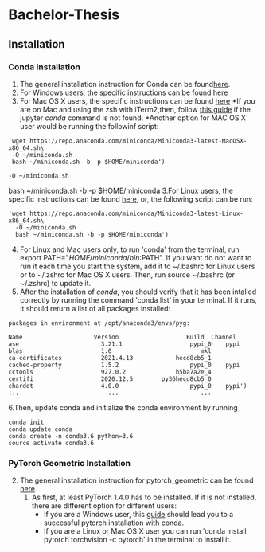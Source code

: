# Bachelor-Thesis

## Installation
### Conda Installation
1. The general installation instruction for Conda can be found[here](https://docs.conda.io/projects/continuumio-conda/en/latest/user-guide/install/index.html).
  1. For Windows users, the specific instructions can be found [here](https://docs.conda.io/projects/continuumio-conda/en/latest/user-guide/install/windows.html)
  2. For Mac OS X users, the specific instructions can be found [here](https://docs.conda.io/projects/continuumio-conda/en/latest/user-guide/install/windows.html)
    *If you are on Mac and using the zsh with iTerm2,then, follow [this guide](https://medium.com/@sumitmenon/how-to-get-anaconda-to-work-with-oh-my-zsh-on-mac-os-x-7c1c7247d896) if the jupyter _conda_ command is not found.
    *Another option for MAC OS X user would be running the followinf script:
   ~~~~
  'wget https://repo.anaconda.com/miniconda/Miniconda3-latest-MacOSX-x86_64.sh\
    -O ~/miniconda.sh
    bash ~/miniconda.sh -b -p $HOME/miniconda')
   ~~~~
    -O ~/miniconda.sh
bash ~/miniconda.sh -b -p $HOME/miniconda
  3.For Linux users, the specific instructions can be found [here](https://docs.conda.io/projects/continuumio-conda/en/latest/user-guide/install/linux.html), or, the following script can be run:
  ~~~~
  'wget https://repo.anaconda.com/miniconda/Miniconda3-latest-Linux-x86_64.sh\
    -O ~/miniconda.sh
    bash ~/miniconda.sh -b -p $HOME/miniconda')
   ~~~~
  4. For Linux and Mac users only, to run 'conda' from the terminal, run export PATH="$HOME/miniconda/bin:$PATH". If you want do not want to run it each time you start the system, add it to ~/.bashrc for Linux users or to ~/.zshrc for Mac OS X users. Then, run source ~/.bashrc (or ~/.zshrc) to update it.
  5. After the installation of _conda_, you should verify that it has been intalled correctly by running the command 'conda list' in your terminal. If it runs, it should return a list of all packages installed:
 ~~~~
packages in environment at /opt/anaconda3/envs/pyg:

Name                    Version                   Build  Channel
ase                       3.21.1                   pypi_0    pypi
blas                      1.0                         mkl  
ca-certificates           2021.4.13            hecd8cb5_1  
cached-property           1.5.2                    pypi_0    pypi
cctools                   927.0.2              h5ba7a2e_4  
certifi                   2020.12.5        py36hecd8cb5_0  
chardet                   4.0.0                    pypi_0    pypi')
...                         ...                       ...
~~~~
6.Then, update conda and initialize the conda environment by running 
~~~~
conda init
conda update conda
conda create -n conda3.6 python=3.6
source activate conda3.6
~~~~
### PyTorch Geometric Installation
2) The general installation instruction for pytorch_geometric can be found [here](https://pytorch-geometric.readthedocs.io/en/latest/notes/installation.html#).
    1. As first, at least PyTorch 1.4.0 has to be installed. If it is not installed, there are different option for different users:
       * If you are a Windows user, this [guide](https://medium.com/@bryant.kou/how-to-install-pytorch-on-windows-step-by-step-cc4d004adb2a) should lead you to a successful pytorch installation with conda.
       * If you are a Linux or Mac OS X user you can run 'conda install pytorch torchvision -c pytorch' in the terminal to install it.
